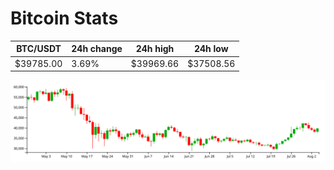 # Bitcoin Stats

BTC/USDT|24h change|24h high|24h low|
|---|---|---|---|
|$39785.00|3.69%|$39969.66|$37508.56|

<img src="./chart.svg">
